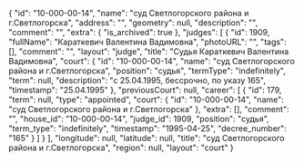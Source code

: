 {
    "id": "10-000-00-14",
    "name": "суд Светлогорского района и г.Светлогорска",
    "address": "",
    "geometry": null,
    "description": "",
    "comment": "",
    "extra": {
        "is_archived": true
    },
    "judges": [
        {
            "id": 1909,
            "fullName": "Караткевич Валентина Вадимовна",
            "photoURL": "",
            "tags": [],
            "comment": "",
            "layout": "judge",
            "title": "Судья Караткевич Валентина Вадимовна",
            "court": {
                "id": "10-000-00-14",
                "name": "суд Светлогорского района и г.Светлогорска",
                "position": "судья",
                "termType": "indefinitely",
                "term": null,
                "description": "c 25.04.1995, бессрочно, по указу 165",
                "timestamp": "25.04.1995"
            },
            "previousCourt": null,
            "career": [
                {
                    "id": 179,
                    "term": null,
                    "type": "appointed",
                    "court": {
                        "id": "10-000-00-14",
                        "name": "суд Светлогорского района и г.Светлогорска"
                    },
                    "extra": [],
                    "comment": "",
                    "house_id": "10-000-00-14",
                    "judge_id": 1909,
                    "position": "судья",
                    "term_type": "indefinitely",
                    "timestamp": "1995-04-25",
                    "decree_number": "165"
                }
            ]
        }
    ],
    "longitude": null,
    "latitude": null,
    "title": "суд Светлогорского района и г.Светлогорска",
    "region": null,
    "layout": "court"
}